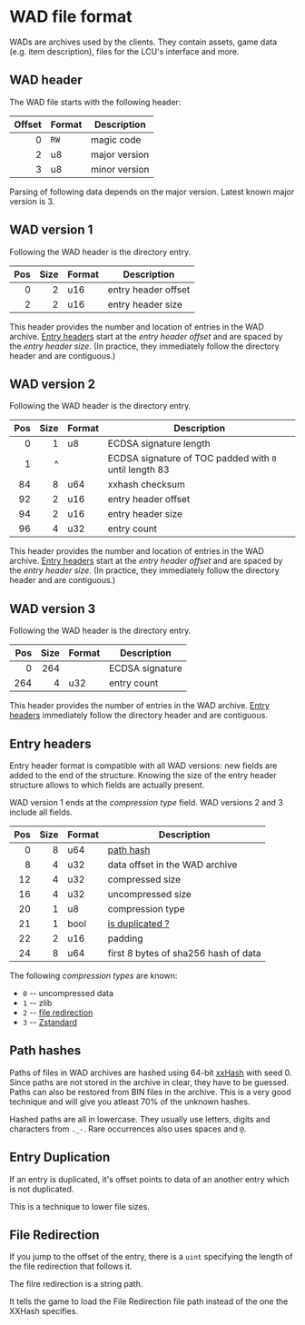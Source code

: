 # WAD file format

WADs are archives used by the clients. They contain assets, game data (e.g.
item description), files for the LCU's interface and more.


## WAD header

The WAD file starts with the following header:

| Offset | Format | Description                                |
| ------:| ------ | ------------------------------------------ |
|      0 | `RW`   | magic code                                 |
|      2 | u8     | major version                              |
|      3 | u8     | minor version                              |

Parsing of following data depends on the major version.
Latest known major version is 3.


## WAD version 1

Following the WAD header is the directory entry.

| Pos | Size | Format | Description                            |
| ---:| ----:| ------ | -------------------------------------- |
|   0 |    2 | u16    | entry header offset                    |
|   2 |    2 | u16    | entry header size                      |

This header provides the number and location of entries in the WAD archive.
[Entry headers](#entry-headers) start at the *entry header offset* and are
spaced by the *entry header size*. (In practice, they immediately follow the
directory header and are contiguous.)


## WAD version 2

Following the WAD header is the directory entry.

| Pos | Size | Format | Description                                            |
| ---:| ----:| ------ | -------------------------------------------------------|  
|   0 |    1 | u8     | ECDSA signature length                                 |
|   1 |   ^  |        | ECDSA signature of TOC padded with `0` until length 83 |
|  84 |    8 | u64    | xxhash checksum                                        | 
|  92 |    2 | u16    | entry header offset                                    |
|  94 |    2 | u16    | entry header size                                      |
|  96 |    4 | u32    | entry count                                            |

This header provides the number and location of entries in the WAD archive.
[Entry headers](#entry-headers) start at the *entry header offset* and are
spaced by the *entry header size*. (In practice, they immediately follow the
directory header and are contiguous.)


## WAD version 3

Following the WAD header is the directory entry.

| Pos | Size | Format | Description                            |
| ---:| ----:| ------ | -------------------------------------- |
|   0 |  264 |        | ECDSA signature                        |
| 264 |    4 | u32    | entry count                            |

This header provides the number of entries in the WAD archive.
[Entry headers](#entry-headers) immediately follow the directory header and are
contiguous.


## Entry headers

Entry header format is compatible with all WAD versions: new fields are added
to the end of the structure. Knowing the size of the entry header structure
allows to which fields are actually present.

WAD version 1 ends at the *compression type* field.
WAD versions 2 and 3 include all fields.

| Pos | Size | Format | Description                            |
| ---:| ----:| ------ | -------------------------------------- |
|   0 |    8 | u64    | [path hash](#path-hashes)              |
|   8 |    4 | u32    | data offset in the WAD archive         |
|  12 |    4 | u32    | compressed size                        |
|  16 |    4 | u32    | uncompressed size                      |
|  20 |    1 | u8     | compression type                       |
|  21 |    1 | bool   | [is duplicated ?](#entry-duplication)  |
|  22 |    2 | u16    | padding                                |
|  24 |    8 | u64    | first 8 bytes of sha256 hash of data   |

The following *compression types* are known:

 - `0` -- uncompressed data
 - `1` -- zlib
 - `2` -- [file redirection](#file-redirection)
 - `3` -- [Zstandard](http://facebook.github.io/zstd/)


## Path hashes

Paths of files in WAD archives are hashed using 64-bit
[xxHash](http://cyan4973.github.io/xxHash/) with seed 0.
Since paths are not stored in the archive in clear, they have to be guessed.
Paths can also be restored from BIN files in the archive. This is a very good technique and will give you atleast 70% of the unknown hashes.

Hashed paths are all in lowercase. They usually use letters, digits and
characters from `._-`. Rare occurrences also uses spaces and `@`.

## Entry Duplication

If an entry is duplicated, it's offset points to data of an another entry which is not duplicated.

This is a technique to lower file sizes.

## File Redirection

If you jump to the offset of the entry, there is a `uint` specifying the length of the file redirection that follows it.

The filre redirection is a string path.

It tells the game to load the File Redirection file path instead of the one the XXHash specifies.
